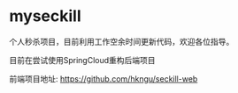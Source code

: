# myseckill
个人秒杀项目，目前利用工作空余时间更新代码，欢迎各位指导。

目前在尝试使用SpringCloud重构后端项目

前端项目地址: https://github.com/hkngu/seckill-web
